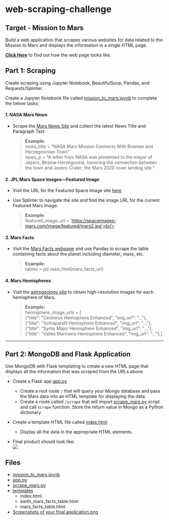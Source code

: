# web-scraping-challenge
## Target - Mission to Mars

Build a web application that scrapes various websites for data related to the Mission to Mars and displays the information in a single HTML page. <br/>

[**Click Here**](https://ash-tao.github.io/javascript-challenge/) to find out how the web page looks like. <br/>

## Part  1: Scraping

Create scraping using Jupyter Notebook, BeautifulSoup, Pandas, and Requests/Splinter.<br/>

Create a Jupyter Notebook file called [mission_to_mars.ipynb](https://github.com/Ash-Tao/web-scraping-challenge/blob/main/Missions_to_Mars/mission_to_mars.ipynb) to complete the below tasks: <br/>

#### 1. NASA Mars News

* Scrape the [Mars News Site](https://redplanetscience.com/) and collect the latest News Title and Paragraph Text. <br/>

  >**Example:**<br/>
  >news_title = "NASA Mars Mission Connects With Bosnian and Herzegovinian Town"<br/>
  >news_p = "A letter from NASA was presented to the mayor of Jezero, Bosnia-Herzegovina, honoring the connection between the town and Jezero Crater, the Mars 2020 rover landing site."<br/>


#### 2. JPL Mars Space Images—Featured Image

* Visit the URL for the Featured Space Image site [here](https://spaceimages-mars.com).<br/>

* Use Splinter to navigate the site and find the image URL for the current Featured Mars Image.<br/>

  >**Example:**<br/>
  >featured_image_url = 'https://spaceimages-mars.com/image/featured/mars2.jpg'<br/>


#### 3. Mars Facts

* Visit the [Mars Facts webpage](https://galaxyfacts-mars.com) and use Pandas to scrape the table containing facts about the planet including diameter, mass, etc.<br/>

  >**Example:**<br/>
  >tables = pd.read_html(mars_facts_url)<br/>

#### 4. Mars Hemispheres

* Visit the [astrogeology site](https://marshemispheres.com/) to obtain high-resolution images for each hemisphere of Mars.
  >**Example:**<br/>
  >hemisphere_image_urls = [<br/>
  >    {"title": "Cerberus Hemisphere Enhanced", "img_url": "..."},<br/>
  >    {"title": "Schiaparelli Hemisphere Enhanced", "img_url": "..."},<br/>
  >    {"title": "Syrtis Major Hemisphere Enhanced", "img_url": "..."},<br/>
  >    {"title": "Valles Marineris Hemisphere Enhanced", "img_url": "..."},]<br/>


- - -

## Part 2: MongoDB and Flask Application

Use MongoDB with Flask templating to create a new HTML page that displays all the information that was scraped from the URLs above.<br/>

* Create a Flask app [app.py](https://github.com/Ash-Tao/web-scraping-challenge/blob/main/Missions_to_Mars/app.py)<br/>
  * Create a root route `/` that will query your Mongo database and pass the Mars data into an HTML template for displaying the data.<br/>
  * Create a route called `/scrape` that will import [scrape_mars.py](https://github.com/Ash-Tao/web-scraping-challenge/blob/main/Missions_to_Mars/scrape_mars.py) script and call `scrape` function. Store the return value in Mongo as a Python dictionary.<br/>

* Create a template HTML file called [index.html](https://github.com/Ash-Tao/web-scraping-challenge/blob/main/Missions_to_Mars/templates/index.html)<br/>
  * Display all the data in the appropriate HTML elements. <br/>

* Final product should look like:<br/>
  <img src="https://github.com/Ash-Tao/web-scraping-challenge/blob/main/Missions_to_Mars/Screenshots%20of%20your%20final%20application.png"><br/>
  
## Files
- [mission_to_mars.ipynb](https://github.com/Ash-Tao/web-scraping-challenge/blob/main/Missions_to_Mars/mission_to_mars.ipynb)<br/>
- [app.py](https://github.com/Ash-Tao/web-scraping-challenge/blob/main/Missions_to_Mars/app.py)<br/>
- [scrape_mars.py](https://github.com/Ash-Tao/web-scraping-challenge/blob/main/Missions_to_Mars/scrape_mars.py)<br/>
- [templates](https://github.com/Ash-Tao/web-scraping-challenge/tree/main/Missions_to_Mars/templates)<br/>
  - index.html<br/>
  - earth_mars_facts_table.html<br/>
  - mars_facts_table.html<br/>
- [Screenshots of your final application.png](https://github.com/Ash-Tao/web-scraping-challenge/blob/main/Missions_to_Mars/Screenshots%20of%20your%20final%20application.png)<br/>

